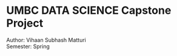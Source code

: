# UMBC DATA SCIENCE Capstone Project 
Author: Vihaan Subhash Matturi                                                                                                   
Semester: Spring
